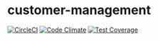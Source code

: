 # customer-management

[![CircleCI](https://circleci.com/gh/jamesmillerburgess/customer-management.svg?style=shield)](https://circleci.com/gh/jamesmillerburgess/customer-management)
[![Code Climate](https://codeclimate.com/github/jamesmillerburgess/customer-management/badges/gpa.svg)](https://codeclimate.com/github/jamesmillerburgess/customer-management)
[![Test Coverage](https://codeclimate.com/github/jamesmillerburgess/customer-management/badges/coverage.svg)](https://codeclimate.com/github/jamesmillerburgess/customer-management)
